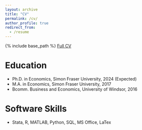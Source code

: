 ```yaml
---
layout: archive
title: "CV"
permalink: /cv/
author_profile: true
redirect_from:
  - /resume
---
```


{% include base_path %}
[Full CV](https://boyuanw1.github.io/files/Resume.pdf)


Education
======
* Ph.D. in Economics, Simon Fraser University, 2024 (Expected)
* M.A. in Economics, Simon Fraser University, 2017
* Bcomm. Business and Economics, University of Windsor, 2016



Software Skills
======
* Stata, R, MATLAB, Python, SQL, MS Office, LaTex



